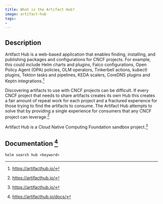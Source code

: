 ```yaml
---
title: What is the Artifact Hub?
image: artifact-hub
tags:
-
---
```

## Description

Artifact Hub is a web-based application that enables finding, installing, and publishing packages and configurations for CNCF projects. For example, this could include Helm charts and plugins, Falco configurations, Open Policy Agent (OPA) policies, OLM operators, Tinkerbell actions, kubectl plugins, Tekton tasks and pipelines, KEDA scalers, CoreDNS plugins and Keptn integrations.[^1]

Discovering artifacts to use with CNCF projects can be difficult. If every CNCF project that needs to share artifacts creates its own Hub this creates a fair amount of repeat work for each project and a fractured experience for those trying to find the artifacts to consume. The Artifact Hub attempts to solve that by providing a single experience for consumers that any CNCF project can leverage.[^1]

Artifact Hub is a Cloud Native Computing Foundation sandbox project.[^1]

## Documentation [^2]

`helm search hub <keyword>`

[^1]: https://artifacthub.io/
[^2]: https://artifacthub.io/docs/